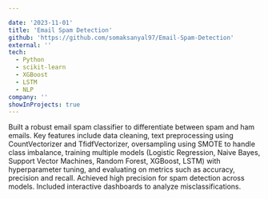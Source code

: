 ```yaml
---

date: '2023-11-01'
title: 'Email Spam Detection'
github: 'https://github.com/somaksanyal97/Email-Spam-Detection'
external: ''
tech:
  - Python
  - scikit-learn
  - XGBoost
  - LSTM
  - NLP
company: ''
showInProjects: true
---
```

Built a robust email spam classifier to differentiate between spam and ham emails. Key features include data cleaning, text preprocessing using CountVectorizer and TfidfVectorizer, oversampling using SMOTE to handle class imbalance, training multiple models (Logistic Regression, Naive Bayes, Support Vector Machines, Random Forest, XGBoost, LSTM) with hyperparameter tuning, and evaluating on metrics such as accuracy, precision and recall. Achieved high precision for spam detection across models. Included interactive dashboards to analyze misclassifications.
